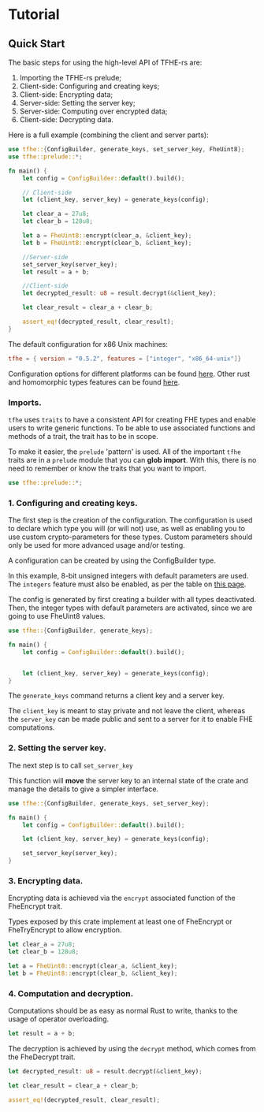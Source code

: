 # Tutorial

## Quick Start

The basic steps for using the high-level API of TFHE-rs are:

1. Importing the TFHE-rs prelude;
2. Client-side: Configuring and creating keys;
3. Client-side: Encrypting data;
4. Server-side: Setting the server key;
5. Server-side: Computing over encrypted data;
6. Client-side: Decrypting data.

Here is a full example (combining the client and server parts):

```rust
use tfhe::{ConfigBuilder, generate_keys, set_server_key, FheUint8};
use tfhe::prelude::*;

fn main() {
    let config = ConfigBuilder::default().build();

    // Client-side
    let (client_key, server_key) = generate_keys(config);

    let clear_a = 27u8;
    let clear_b = 128u8;

    let a = FheUint8::encrypt(clear_a, &client_key);
    let b = FheUint8::encrypt(clear_b, &client_key);

    //Server-side
    set_server_key(server_key);
    let result = a + b;

    //Client-side
    let decrypted_result: u8 = result.decrypt(&client_key);

    let clear_result = clear_a + clear_b;

    assert_eq!(decrypted_result, clear_result);
}
```

The default configuration for x86 Unix machines:
```toml
tfhe = { version = "0.5.2", features = ["integer", "x86_64-unix"]}
```

Configuration options for different platforms can be found [here](../getting_started/installation.md). Other rust and homomorphic types features can be found [here](../how_to/rust_configuration.md).

### Imports.

`tfhe` uses `traits` to have a consistent API for creating FHE types and enable users to write generic functions. To be able to use associated functions and methods of a trait, the trait has to be in scope.

To make it easier, the `prelude` 'pattern' is used. All of the important `tfhe` traits are in a `prelude` module that you can **glob import**. With this, there is no need to remember or know the traits that you want to import.

```rust
use tfhe::prelude::*;
```

### 1. Configuring and creating keys.

The first step is the creation of the configuration. The configuration is used to declare which type you will (or will not) use, as well as enabling you to use custom crypto-parameters for these types. Custom parameters should only be used for more advanced usage and/or testing.

A configuration can be created by using the ConfigBuilder type.

In this example, 8-bit unsigned integers with default parameters are used. The `integers` 
feature must also be enabled, as per the table on [this page](../how_to/rust_configuration.md#choosing-your-features).

The config is generated by first creating a builder with all types deactivated. Then, the integer types with default parameters are activated, since we are going to use FheUint8 values.

```rust
use tfhe::{ConfigBuilder, generate_keys};

fn main() {
    let config = ConfigBuilder::default().build();


    let (client_key, server_key) = generate_keys(config);
}
```

The `generate_keys` command returns a client key and a server key.

The `client_key` is meant to stay private and not leave the client, whereas the `server_key` can be made public and sent to a server for it to enable FHE computations.

### 2. Setting the server key.

The next step is to call `set_server_key`

This function will **move** the server key to an internal state of the crate and manage the details to give a simpler interface.

```rust
use tfhe::{ConfigBuilder, generate_keys, set_server_key};

fn main() {
    let config = ConfigBuilder::default().build();

    let (client_key, server_key) = generate_keys(config);

    set_server_key(server_key);
}
```

### 3. Encrypting data.

Encrypting data is achieved via the `encrypt` associated function of the FheEncrypt trait.

Types exposed by this crate implement at least one of FheEncrypt or FheTryEncrypt to allow encryption.

```Rust
let clear_a = 27u8;
let clear_b = 128u8;

let a = FheUint8::encrypt(clear_a, &client_key);
let b = FheUint8::encrypt(clear_b, &client_key);
```

### 4. Computation and decryption.

Computations should be as easy as normal Rust to write, thanks to the usage of operator overloading.

```Rust
let result = a + b;
```

The decryption is achieved by using the `decrypt` method, which comes from the FheDecrypt trait.

```Rust
let decrypted_result: u8 = result.decrypt(&client_key);

let clear_result = clear_a + clear_b;

assert_eq!(decrypted_result, clear_result);
```
